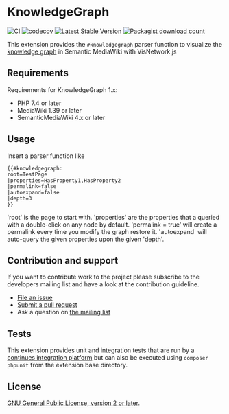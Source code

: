 # KnowledgeGraph
[![CI](https://github.com/SemanticMediaWiki/KnowledgeGraph/actions/workflows/main.yml/badge.svg)](https://github.com/SemanticMediaWiki/KnowledgeGraph/actions/workflows/main.yml)
[![codecov](https://codecov.io/gh/SemanticMediaWiki/KnowledgeGraph/branch/master/graph/badge.svg?token=65C6fSUmuO)](https://codecov.io/gh/SemanticMediaWiki/KnowledgeGraph)
[![Latest Stable Version](https://poser.pugx.org/mediawiki/KnowledgeGraph/version.png)](https://packagist.org/packages/mediawiki/KnowledgeGraph)
[![Packagist download count](https://poser.pugx.org/mediawiki/KnowledgeGraph/d/total.png)](https://packagist.org/packages/mediawiki/KnowledgeGraph)

This extension provides the `#knowledgegraph` parser function to visualize the [knowledge graph](https://en.wikipedia.org/wiki/Knowledge_graph) in Semantic MediaWiki with VisNetwork.js

## Requirements

Requirements for KnowledgeGraph 1.x:

- PHP 7.4 or later
- MediaWiki 1.39 or later
- SemanticMediaWiki 4.x or later


## Usage

Insert a parser function like

```
{{#knowledgegraph:
root=TestPage
|properties=HasProperty1,HasProperty2
|permalink=false
|autoexpand=false
|depth=3
}}
```

'root' is the page to start with. 'properties' are the properties that a queried with a double-click on any node by default. 'permalink = true' will create a permalink every time you modify the graph restore it. 'autoexpand' will auto-query the given properties upon the given 'depth'.

## Contribution and support

If you want to contribute work to the project please subscribe to the developers mailing list and
have a look at the contribution guideline.

* [File an issue](https://github.com/SemanticMediaWiki/KnowledgeGraph/issues)
* [Submit a pull request](https://github.com/SemanticMediaWiki/KnowledgeGraph/pulls)
* Ask a question on [the mailing list](https://www.semantic-mediawiki.org/wiki/Mailing_list)


## Tests

This extension provides unit and integration tests that are run by a [continues integration platform][travis]
but can also be executed using `composer phpunit` from the extension base directory.

## License

[GNU General Public License, version 2 or later][gpl-licence].

[gpl-licence]: https://www.gnu.org/copyleft/gpl.html
[travis]: https://travis-ci.org/SemanticMediaWiki/KnowledgeGraph
[smw]: https://github.com/SemanticMediaWiki/SemanticMediaWiki
[composer]: https://getcomposer.org/
[installing and configuring]: https://github.com/SemanticMediaWiki/KnowledgeGraph/blob/master/docs/INSTALL.md
[using]: https://github.com/SemanticMediaWiki/KnowledgeGraph/blob/master/docs/USAGE.md
